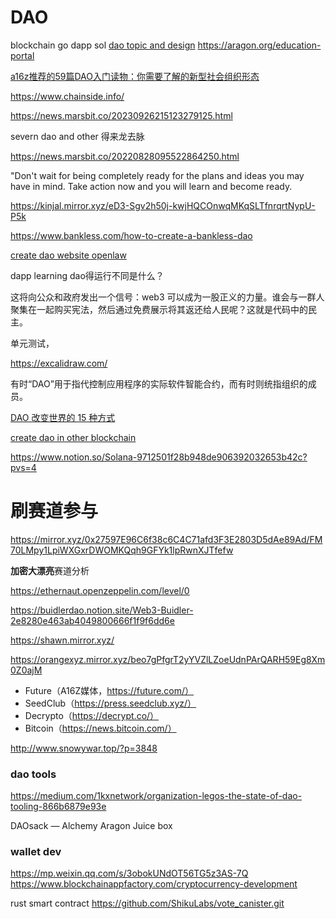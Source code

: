 # DAO
blockchain go 
dapp sol
[dao topic and design](https://ethereum.org/zh/dao/#further-reading) 
https://aragon.org/education-portal

[a16z推荐的59篇DAO入门读物：你需要了解的新型社会组织形态](https://mirror.xyz/gaobenpeng.eth/DSuq1-SPY10teKvI2mAvurahhot5ZsTnnEEE3jE4hPY)

https://www.chainside.info/

https://news.marsbit.co/20230926215123279125.html

severn dao and other 得来龙去脉




https://news.marsbit.co/20220828095522864250.html

"Don't wait for being completely ready for the plans and ideas you may have in mind. Take action now and you will learn and become ready.


https://kinjal.mirror.xyz/eD3-Sgv2h50j-kwjHQCOnwqMKqSLTfnrqrtNypU-P5k


https://www.bankless.com/how-to-create-a-bankless-dao


[create dao website openlaw](https://lib.openlaw.io/web/default/search/general) 


dapp learning dao得运行不同是什么？

这将向公众和政府发出一个信号：web3 可以成为一股正义的力量。谁会与一群人聚集在一起购买宪法，然后通过免费展示将其返还给人民呢？这就是代码中的民主。


单元测试，





https://excalidraw.com/


有时“DAO”用于指代控制应用程序的实际软件智能合约，而有时则统指组织的成员。

[DAO 改变世界的 15 种方式](https://blog.aragon.org/15-ways-the-world-is-being-transformed-by-daos/)

[create dao in other blockchain](https://aragon.org/education-portal)





https://www.notion.so/Solana-9712501f28b948de906392032653b42c?pvs=4



# 刷赛道参与

https://mirror.xyz/0x27597E96C6f38c6C4C71afd3F3E2803D5dAe89Ad/FM70LMpy1LpiWXGxrDWOMKQqh9GFYk1lpRwnXJTfefw

**加密大漂亮**赛道分析


https://ethernaut.openzeppelin.com/level/0



https://buidlerdao.notion.site/Web3-Buidler-2e8280e463ab4049800666f1f9f6dd6e


https://shawn.mirror.xyz/

https://orangexyz.mirror.xyz/beo7gPfgrT2yYVZlLZoeUdnPArQARH59Eg8Xm0Z0ajM


- Future（A16Z媒体，https://future.com/）
- SeedClub（https://press.seedclub.xyz/）
- Decrypto（https://decrypt.co/）
- Bitcoin（https://news.bitcoin.com/）


http://www.snowywar.top/?p=3848



### dao tools
https://medium.com/1kxnetwork/organization-legos-the-state-of-dao-tooling-866b6879e93e

DAOsack — Alchemy   Aragon  Juice box

### wallet dev

https://mp.weixin.qq.com/s/3obokUNdOT56TG5z3AS-7Q
https://www.blockchainappfactory.com/cryptocurrency-development



rust smart contract 
https://github.com/ShikuLabs/vote_canister.git


